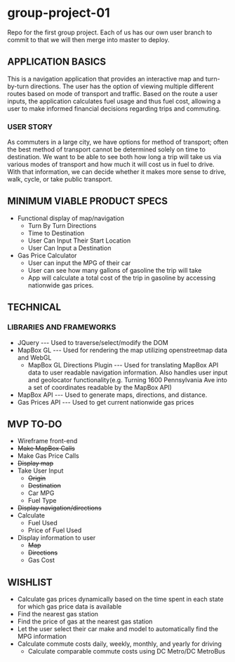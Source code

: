 # group-project-01
Repo for the first group project. Each of us has our own user branch to commit to that we will then merge into master to deploy.


## APPLICATION BASICS
This is a navigation application that provides an interactive map and turn-by-turn directions. The user has the option of viewing multiple different routes based on mode of transport and traffic. Based on the route a user inputs, the application calculates fuel usage and thus fuel cost, allowing a user to make informed financial decisions regarding trips and commuting.


### USER STORY
As commuters in a large city, we have options for method of transport; often the best method of transport cannot be determined solely on time to destination. We want to be able to see both how long a trip will take us via various modes of transport and how much it will cost us in fuel to drive. With that information, we can decide whether it makes more sense to drive, walk, cycle, or take public transport.

## MINIMUM VIABLE PRODUCT SPECS
* Functional display of map/navigation
  * Turn By Turn Directions
  * Time to Destination
  * User Can Input Their Start Location
  * User Can Input a Destination
* Gas Price Calculator
  * User can input the MPG of their car
  * User can see how many gallons of gasoline the trip will take
  * App will calculate a total cost of the trip in gasoline by accessing nationwide gas prices.

## TECHNICAL

### LIBRARIES AND FRAMEWORKS 
* JQuery --- Used to traverse/select/modify the DOM
* MapBox GL --- Used for rendering the map utilizing openstreetmap data and WebGL
    * MapBox GL Directions Plugin --- Used for translating MapBox API data to user readable navigation information. Also handles user input and geolocator functionality(e.g. Turning 1600 Pennsylvania Ave into a set of coordinates readable by the MapBox API)
* MapBox API --- Used to generate maps, directions, and distance.
* Gas Prices API --- Used to get current nationwide gas prices

## MVP TO-DO
* Wireframe front-end
* ~~Make MapBox Calls~~
* Make Gas Price Calls
* ~~Display map~~
* Take User Input
  * ~~Origin~~
  * ~~Destination~~
  * Car MPG
  * Fuel Type
* ~~Display navigation/directions~~
* Calculate
  * Fuel Used
  * Price of Fuel Used
* Display information to user
  * ~~Map~~
  * ~~Directions~~
  * Gas Cost


## WISHLIST

* Calculate gas prices dynamically based on the time spent in each state for which gas price data is available
* Find the nearest gas station
* Find the price of gas at the nearest gas station
* Let the user select their car make and model to automatically find the MPG information
* Calculate commute costs daily, weekly, monthly, and yearly for driving
    * Calculate comparable commute costs using DC Metro/DC MetroBus

